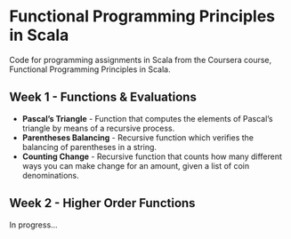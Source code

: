 Functional Programming Principles in Scala
=====================

Code for programming assignments in Scala from the Coursera course, Functional Programming Principles in Scala.

Week 1 - Functions & Evaluations
--------------------------------
 - **Pascal’s Triangle** - Function that computes the elements of Pascal’s triangle by means of a recursive process.
 - **Parentheses Balancing** - Recursive function which verifies the balancing of parentheses in a string.
 - **Counting Change** - Recursive function that counts how many different ways you can make change for an amount, given a list of coin denominations.

Week 2 - Higher Order Functions
--------------------------------
 In progress...
